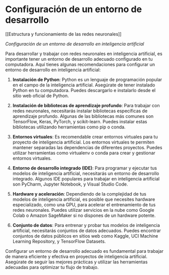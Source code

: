 # Configuración de un entorno de desarrollo

[[Estructura y funcionamiento de las  redes neuronales]]

*Configuración de un entorno de desarrollo en inteligencia artificial*

Para desarrollar y trabajar con redes neuronales en inteligencia artificial, es importante tener un entorno de desarrollo adecuado configurado en tu computadora. Aquí tienes algunas recomendaciones para configurar un entorno de desarrollo en inteligencia artificial:

1. **Instalación de Python**: Python es un lenguaje de programación popular en el campo de la inteligencia artificial. Asegúrate de tener instalado Python en tu computadora. Puedes descargarlo e instalarlo desde el sitio web oficial de Python.

2. **Instalación de bibliotecas de aprendizaje profundo**: Para trabajar con redes neuronales, necesitarás instalar bibliotecas específicas de aprendizaje profundo. Algunas de las bibliotecas más comunes son TensorFlow, Keras, PyTorch, y scikit-learn. Puedes instalar estas bibliotecas utilizando herramientas como pip o conda.

3. **Entornos virtuales**: Es recomendable crear entornos virtuales para tu proyecto de inteligencia artificial. Los entornos virtuales te permiten mantener separadas las dependencias de diferentes proyectos. Puedes utilizar herramientas como virtualenv o conda para crear y gestionar entornos virtuales.

4. **Entorno de desarrollo integrado (IDE)**: Para programar y ejecutar tus modelos de inteligencia artificial, necesitarás un entorno de desarrollo integrado. Algunos IDE populares para trabajar en inteligencia artificial son PyCharm, Jupyter Notebook, y Visual Studio Code.

5. **Hardware y aceleración**: Dependiendo de la complejidad de tus modelos de inteligencia artificial, es posible que necesites hardware especializado, como una GPU, para acelerar el entrenamiento de tus redes neuronales. Puedes utilizar servicios en la nube como Google Colab o Amazon SageMaker si no dispones de un hardware potente.

6. **Conjunto de datos**: Para entrenar y probar tus modelos de inteligencia artificial, necesitarás conjuntos de datos adecuados. Puedes encontrar conjuntos de datos públicos en sitios web como Kaggle, UCI Machine Learning Repository, y TensorFlow Datasets.

Configurar un entorno de desarrollo adecuado es fundamental para trabajar de manera eficiente y efectiva en proyectos de inteligencia artificial. Asegúrate de seguir las mejores prácticas y utilizar las herramientas adecuadas para optimizar tu flujo de trabajo.
